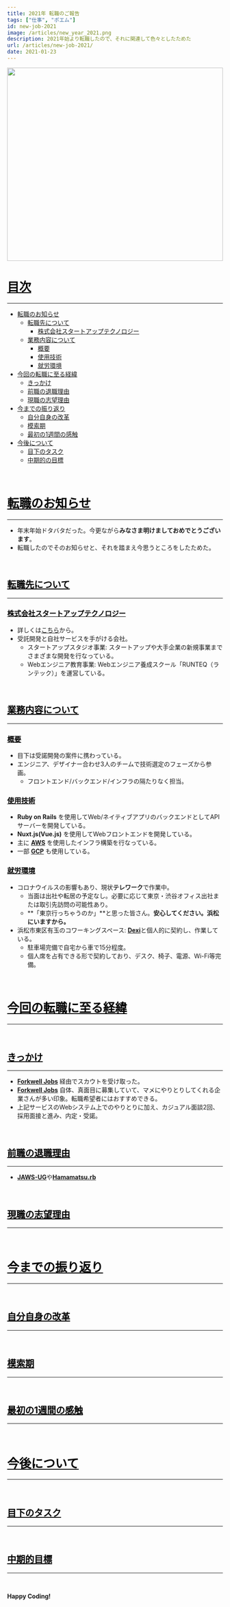 ```yaml
---
title: 2021年 転職のご報告
tags: ["仕事", "ポエム"]
id: new-job-2021
image: /articles/new_year_2021.png
description: 2021年始より転職したので、それに関連して色々としたためた
url: /articles/new-job-2021/
date: 2021-01-23
---
```


<img src="/articles/new_year_2021.png" style="height:450px;width:100%;object-fit:cover">

# <a href="#index" id="index" style="color: black">目次</a>

***

- [転職のお知らせ](#new_job)
    - [転職先について](#company)
        - [株式会社スタートアップテクノロジー](#startup_technology)
    - [業務内容について](#job)
        - [概要](#outline)
        - [使用技術](#technology)
        - [就労環境](#environment)
- [今回の転職に至る経緯](#background)
    - [きっかけ](#trigger)
    - [前職の退職理由](#exit_reason)
    - [現職の志望理由](#entry_reason)
- [今までの振り返り](#look_back)
    - [自分自身の改革](#revolution)
    - [模索期](#exploration)
    - [最初の1週間の感触](#first_week)
- [今後について](#from_now)
    - [目下のタスク](#present_task)
    - [中期的の目標](#mid_term)

<br>

# <a href="#new_job" id="new_job" style="color: black">転職のお知らせ</a>

***

- 年末年始ドタバタだった。今更ながら**みなさま明けましておめでとうございます**。
- 転職したのでそのお知らせと、それを踏まえ今思うところをしたためた。

<br>

## <a href="#company" id="company" style="color: black">転職先について</a>

***

### <a href="#startup_technology" id="startup_technology" style="color: black">株式会社スタートアップテクノロジー</a>
- 詳しくは[こちら](https://startup-technology.com/)から。
- 受託開発と自社サービスを手がける会社。
    - スタートアップスタジオ事業: スタートアップや大手企業の新規事業までさまざまな開発を行なっている。
    - Webエンジニア教育事業: Webエンジニア養成スクール「RUNTEQ（ランテック）」を運営している。

<br>

## <a href="#job" id="job" style="color: black">業務内容について</a>

***

### <a href="#outline" id="outline" style="color: black">概要</a>
- 目下は受諾開発の案件に携わっている。
- エンジニア、デザイナー合わせ3人のチームで技術選定のフェーズから参画。
    - フロントエンド/バックエンド/インフラの隔たりなく担当。

### <a href="#technology" id="technology" style="color: black">使用技術</a>
- **Ruby on Rails** を使用してWeb/ネイティブアプリのバックエンドとしてAPIサーバーを開発している。
- **Nuxt.js(Vue.js)** を使用してWebフロントエンドを開発している。
- 主に [**AWS**](https://aws.amazon.com/) を使用したインフラ構築を行なっている。
- 一部 [**GCP**](https://cloud.google.com/) も使用している。

### <a href="#environment" id="environment" style="color: black">就労環境</a>
- コロナウイルスの影響もあり、現状**テレワーク**で作業中。
    - 当面は出社や転居の予定なし。必要に応じて東京・渋谷オフィス出社または取引先訪問の可能性あり。
    - **「東京行っちゃうのか」**と思った皆さん。**安心してください。浜松にいますから。**
- 浜松市東区有玉のコワーキングスペース: [**Dexi**](https://office.dexi.jp/)と個人的に契約し、作業している。
    - 駐車場完備で自宅から車で15分程度。
    - 個人席を占有できる形で契約しており、デスク、椅子、電源、Wi-Fi等完備。

<br>

# <a href="#background" id="background" style="color: black">今回の転職に至る経緯</a>

***

<br>

## <a href="#trigger" id="trigger" style="color: black">きっかけ</a>

***

- [**Forkwell Jobs**](https://jobs.forkwell.com/) 経由でスカウトを受け取った。
- [**Forkwell Jobs**](https://jobs.forkwell.com/) 自体、真面目に募集していて、マメにやりとりしてくれる企業さんが多い印象。転職希望者にはおすすめできる。
- 上記サービスのWebシステム上でのやりとりに加え、カジュアル面談2回、採用面接と進み、内定・受諾。

<br>

## <a href="#exit_reason" id="exit_reason" style="color: black">前職の退職理由</a>

***

- [**JAWS-UG**](https://jaws-ug.jp/)や[**Hamamatsu.rb**]()

<br>

## <a href="#entry_reason" id="entry_reason" style="color: black">現職の志望理由</a>

***

<br>

# <a href="#look_back" id="look_back" style="color: black">今までの振り返り</a>

***

<br>

## <a href="#revolution" id="revolution" style="color: black">自分自身の改革</a>

***

<br>

## <a href="#exploration" id="exploration" style="color: black">模索期</a>

***

<br>

## <a href="#first_week" id="first_week" style="color: black">最初の1週間の感触</a>

***

<br>

# <a href="#from_now" id="from_now" style="color: black">今後について</a>

***

<br>

## <a href="#revolution" id="revolution" style="color: black">目下のタスク</a>

***

<br>

## <a href="#mid_term" id="mid_term" style="color: black">中期的目標</a>

***

<br>

**Happy Coding!**